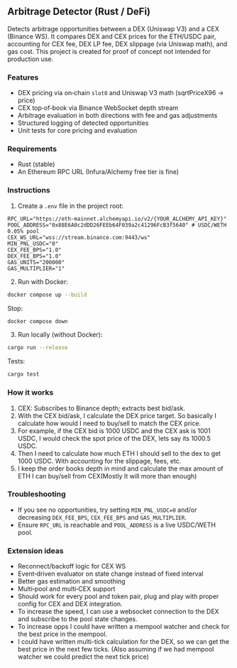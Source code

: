 ## Arbitrage Detector (Rust / DeFi)

Detects arbitrage opportunities between a DEX (Uniswap V3) and a CEX (Binance WS). It compares DEX and CEX prices for the ETH/USDC pair, accounting for CEX fee, DEX LP fee, DEX slippage (via Uniswap math), and gas cost. This project is created for proof of concept not intended for production use.

### Features
- DEX pricing via on‑chain `slot0` and Uniswap V3 math (sqrtPriceX96 → price)
- CEX top‑of‑book via Binance WebSocket depth stream
- Arbitrage evaluation in both directions with fee and gas adjustments
- Structured logging of detected opportunities
- Unit tests for core pricing and evaluation

### Requirements
- Rust (stable)
- An Ethereum RPC URL (Infura/Alchemy free tier is fine)

### Instructions
1) Create a `.env` file in the project root:

```env
RPC_URL="https://eth-mainnet.alchemyapi.io/v2/{YOUR_ALCHEMY_API_KEY}"
POOL_ADDRESS="0x88E6A0c2dDD26FEEb64F039a2c41296FcB3f5640" # USDC/WETH 0.05% pool
CEX_WS_URL="wss://stream.binance.com:9443/ws"
MIN_PNL_USDC="0"
CEX_FEE_BPS="1.0"
DEX_FEE_BPS="1.0"
GAS_UNITS="200000"
GAS_MULTIPLIER="1"
```

2) Run with Docker:

```bash
docker compose up --build
```

Stop:

```bash
docker compose down
```

3) Run locally (without Docker):

```bash
cargo run --release
```

Tests:

```bash
cargo test
```



### How it works
1) CEX: Subscribes to Binance depth; extracts best bid/ask.
2) With the CEX bid/ask, I calculate the DEX price target. So basically I calculate how would I need to buy/sell to match the CEX price.
3) For example, if the CEX bid is 1000 USDC and the CEX ask is 1001 USDC, I would check the spot price of the DEX, lets say its 1000.5 USDC.
4) Then I need to calculate how much ETH I should sell to the dex to get 1000 USDC. With accounting for the slippage, fees, etc.
5) I keep the order books depth in mind and calculate the max amount of ETH I can buy/sell from CEX(Mostly It will more than enough)

### Troubleshooting
- If you see no opportunities, try setting `MIN_PNL_USDC=0` and/or decreasing `DEX_FEE_BPS`, `CEX_FEE_BPS` and `GAS_MULTIPLIER`.
- Ensure `RPC_URL` is reachable and `POOL_ADDRESS` is a live USDC/WETH pool.

### Extension ideas
- Reconnect/backoff logic for CEX WS
- Event‑driven evaluator on state change instead of fixed interval
- Better gas estimation and smoothing
- Multi‑pool and multi‑CEX support
- Should work for every pool and token pair, plug and play with proper config for CEX and DEX integration.
- To increase the speed, I can use a websocket connection to the DEX and subscribe to the pool state changes.
- To increase opps I could have written a mempool watcher and check for the best price in the mempool.
- I could have written multi-tick calculation for the DEX, so we can get the best price in the next few ticks. (Also assuming if we had mempool watcher we could predict the next tick price)


